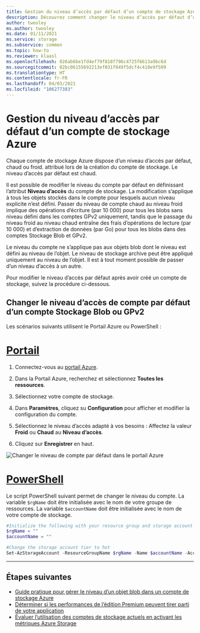 ```yaml
---
title: Gestion du niveau d’accès par défaut d’un compte de stockage Azure
description: Découvrez comment changer le niveau d’accès par défaut d’un compte de stockage GPv2 ou de Stockage Blob.
author: twooley
ms.author: twooley
ms.date: 01/11/2021
ms.service: storage
ms.subservice: common
ms.topic: how-to
ms.reviewer: klaasl
ms.openlocfilehash: 026ab6be1fd4ef79f818f796c4725f6613a9bc6d
ms.sourcegitcommit: 02bc06155692213ef031f049f5dcf4c418e9f509
ms.translationtype: HT
ms.contentlocale: fr-FR
ms.lasthandoff: 04/03/2021
ms.locfileid: "106277383"
---
```

# <a name="manage-the-default-access-tier-of-an-azure-storage-account"></a>Gestion du niveau d’accès par défaut d’un compte de stockage Azure

Chaque compte de stockage Azure dispose d’un niveau d’accès par défaut, chaud ou froid. attribué lors de la création du compte de stockage. Le niveau d’accès par défaut est chaud.

Il est possible de modifier le niveau du compte par défaut en définissant l’attribut **Niveau d’accès** du compte de stockage. La modification s’applique à tous les objets stockés dans le compte pour lesquels aucun niveau explicite n’est défini. Passer du niveau de compte chaud au niveau froid implique des opérations d’écriture (par 10 000) pour tous les blobs sans niveau défini dans les comptes GPv2 uniquement, tandis que le passage du niveau froid au niveau chaud entraîne des frais d’opérations de lecture (par 10 000) et d’extraction de données (par Go) pour tous les blobs dans des comptes Stockage Blob et GPv2.

Le niveau du compte ne s’applique pas aux objets blob dont le niveau est défini au niveau de l’objet. Le niveau de stockage archive peut être appliqué uniquement au niveau de l’objet. Il est à tout moment possible de passer d’un niveau d’accès à un autre.

Pour modifier le niveau d’accès par défaut après avoir créé un compte de stockage, suivez la procédure ci-dessous.

## <a name="change-the-default-account-access-tier-of-a-gpv2-or-blob-storage-account"></a>Changer le niveau d’accès de compte par défaut d’un compte Stockage Blob ou GPv2

Les scénarios suivants utilisent le Portail Azure ou PowerShell :

# <a name="portal"></a>[Portail](#tab/portal)

1. Connectez-vous au [portail Azure](https://portal.azure.com).

1. Dans la Portail Azure, recherchez et sélectionnez **Toutes les ressources**.

1. Sélectionnez votre compte de stockage.

1. Dans **Paramètres**, cliquez su **Configuration** pour afficher et modifier la configuration du compte.

1. Sélectionnez le niveau d’accès adapté à vos besoins : Affectez la valeur **Froid** ou **Chaud** au **Niveau d’accès**.

1. Cliquez sur **Enregistrer** en haut.

![Changer le niveau de compte par défaut dans le portail Azure](media/manage-account-default-access-tier/account-tier.png)

# <a name="powershell"></a>[PowerShell](#tab/powershell)

Le script PowerShell suivant permet de changer le niveau du compte. La variable `$rgName` doit être initialisée avec le nom de votre groupe de ressources. La variable `$accountName` doit être initialisée avec le nom de votre compte de stockage.

```powershell
#Initialize the following with your resource group and storage account names
$rgName = ""
$accountName = ""

#Change the storage account tier to hot
Set-AzStorageAccount -ResourceGroupName $rgName -Name $accountName -AccessTier Hot
```

---

## <a name="next-steps"></a>Étapes suivantes

- [Guide pratique pour gérer le niveau d’un objet blob dans un compte de stockage Azure](../blobs/manage-access-tier.md)
- [Déterminer si les performances de l’édition Premium peuvent tirer parti de votre application](../blobs/storage-blob-performance-tiers.md)
- [Évaluer l’utilisation des comptes de stockage actuels en activant les métriques Azure Storage](../blobs/monitor-blob-storage.md)
